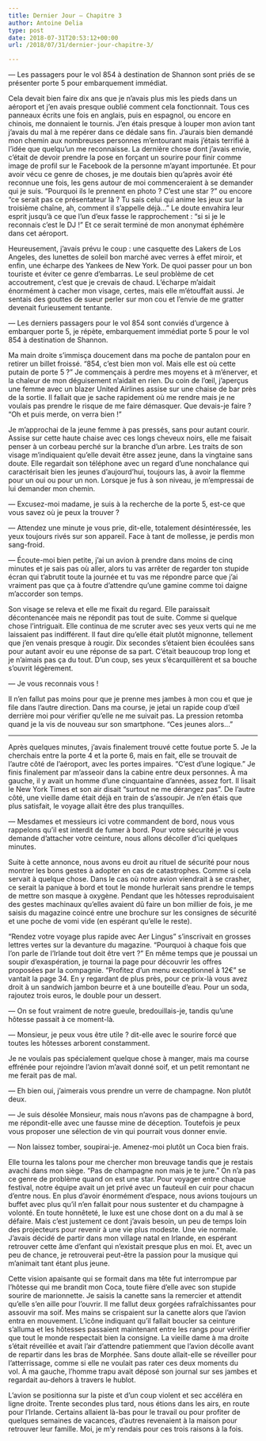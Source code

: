 ```yaml
---
title: Dernier Jour – Chapitre 3
author: Antoine Delia
type: post
date: 2018-07-31T20:53:12+00:00
url: /2018/07/31/dernier-jour-chapitre-3/

---
```

— Les passagers pour le vol 854 à destination de Shannon sont priés de se présenter porte 5 pour embarquement immédiat.

Cela devait bien faire dix ans que je n&#8217;avais plus mis les pieds dans un aéroport et j&#8217;en avais presque oublié comment cela fonctionnait. Tous ces panneaux écrits une fois en anglais, puis en espagnol, ou encore en chinois, me donnaient le tournis. J&#8217;en étais presque à louper mon avion tant j&#8217;avais du mal à me repérer dans ce dédale sans fin. J&#8217;aurais bien demandé mon chemin aux nombreuses personnes m&#8217;entourant mais j&#8217;étais terrifié à l&#8217;idée que quelqu&#8217;un me reconnaisse. La dernière chose dont j&#8217;avais envie, c&#8217;était de devoir prendre la pose en forçant un sourire pour finir comme image de profil sur le Facebook de la personne m&#8217;ayant importunée. Et pour avoir vécu ce genre de choses, je me doutais bien qu&#8217;après avoir été reconnue une fois, les gens autour de moi commenceraient à se demander qui je suis. &#8220;Pourquoi ils le prennent en photo ? C&#8217;est une star ?&#8221; ou encore &#8220;ce serait pas ce présentateur là ? Tu sais celui qui anime les jeux sur la troisième chaîne, ah, comment il s&#8217;appelle déjà&#8230;&#8221; Le doute envahira leur esprit jusqu&#8217;à ce que l&#8217;un d&#8217;eux fasse le rapprochement : &#8220;si si je le reconnais c&#8217;est le DJ !&#8221; Et ce serait terminé de mon anonymat éphémère dans cet aéroport.

Heureusement, j&#8217;avais prévu le coup : une casquette des Lakers de Los Angeles, des lunettes de soleil bon marché avec verres à effet miroir, et enfin, une écharpe des Yankees de New York. De quoi passer pour un bon touriste et éviter ce genre d&#8217;embarras. Le seul problème de cet accoutrement, c&#8217;est que je crevais de chaud. L&#8217;écharpe m&#8217;aidait énormément à cacher mon visage, certes, mais elle m&#8217;étouffait aussi. Je sentais des gouttes de sueur perler sur mon cou et l&#8217;envie de me gratter devenait furieusement tentante.

— Les derniers passagers pour le vol 854 sont conviés d&#8217;urgence à embarquer porte 5, je répète, embarquement immédiat porte 5 pour le vol 854 à destination de Shannon.

Ma main droite s&#8217;immisça doucement dans ma poche de pantalon pour en retirer un billet froissé. &#8220;854, c&#8217;est bien mon vol. Mais elle est où cette putain de porte 5 ?&#8221; Je commençais à perdre mes moyens et à m&#8217;énerver, et la chaleur de mon déguisement n&#8217;aidait en rien. Du coin de l’œil, j&#8217;aperçus une femme avec un blazer United Airlines assise sur une chaise de bar près de la sortie. Il fallait que je sache rapidement où me rendre mais je ne voulais pas prendre le risque de me faire démasquer. Que devais-je faire ? &#8220;Oh et puis merde, on verra bien !&#8221;

Je m&#8217;approchai de la jeune femme à pas pressés, sans pour autant courir. Assise sur cette haute chaise avec ces longs cheveux noirs, elle me faisait penser à un corbeau perché sur la branche d&#8217;un arbre. Les traits de son visage m&#8217;indiquaient qu&#8217;elle devait être assez jeune, dans la vingtaine sans doute. Elle regardait son téléphone avec un regard d&#8217;une nonchalance qui caractérisait bien les jeunes d&#8217;aujourd&#8217;hui, toujours las, à avoir la flemme pour un oui ou pour un non. Lorsque je fus à son niveau, je m&#8217;empressai de lui demander mon chemin.

— Excusez-moi madame, je suis à la recherche de la porte 5, est-ce que vous savez où je peux la trouver ?

— Attendez une minute je vous prie, dit-elle, totalement désintéressée, les yeux toujours rivés sur son appareil. Face à tant de mollesse, je perdis mon sang-froid.

— Écoute-moi bien petite, j&#8217;ai un avion à prendre dans moins de cinq minutes et je sais pas où aller, alors tu vas arrêter de regarder ton stupide écran qui t&#8217;abrutit toute la journée et tu vas me répondre parce que j&#8217;ai vraiment pas que ça à foutre d&#8217;attendre qu&#8217;une gamine comme toi daigne m&#8217;accorder son temps.

Son visage se releva et elle me fixait du regard. Elle paraissait décontenancée mais ne répondit pas tout de suite. Comme si quelque chose l&#8217;intriguait. Elle continua de me scruter avec ses yeux verts qui ne me laissaient pas indifférent. Il faut dire qu&#8217;elle était plutôt mignonne, tellement que j&#8217;en venais presque à rougir. Dix secondes s&#8217;étaient bien écoulées sans pour autant avoir eu une réponse de sa part. C&#8217;était beaucoup trop long et je n&#8217;aimais pas ça du tout. D&#8217;un coup, ses yeux s&#8217;écarquillèrent et sa bouche s&#8217;ouvrit légèrement.

— Je vous reconnais vous !

Il n&#8217;en fallut pas moins pour que je prenne mes jambes à mon cou et que je file dans l&#8217;autre direction. Dans ma course, je jetai un rapide coup d’œil derrière moi pour vérifier qu&#8217;elle ne me suivait pas. La pression retomba quand je la vis de nouveau sur son smartphone. &#8220;Ces jeunes alors&#8230;&#8221;

* * *

Après quelques minutes, j&#8217;avais finalement trouvé cette foutue porte 5. Je la cherchais entre la porte 4 et la porte 6, mais en fait, elle se trouvait de l&#8217;autre côté de l&#8217;aéroport, avec les portes impaires. &#8220;C&#8217;est d&#8217;une logique.&#8221; Je finis finalement par m&#8217;asseoir dans la cabine entre deux personnes. À ma gauche, il y avait un homme d&#8217;une cinquantaine d&#8217;années, assez fort. Il lisait le New York Times et son air disait &#8220;surtout ne me dérangez pas&#8221;. De l&#8217;autre côté, une vieille dame était déjà en train de s&#8217;assoupir. Je n&#8217;en étais que plus satisfait, le voyage allait être des plus tranquilles.

— Mesdames et messieurs ici votre commandent de bord, nous vous rappelons qu&#8217;il est interdit de fumer à bord. Pour votre sécurité je vous demande d&#8217;attacher votre ceinture, nous allons décoller d&#8217;ici quelques minutes.

Suite à cette annonce, nous avons eu droit au rituel de sécurité pour nous montrer les bons gestes à adopter en cas de catastrophes. Comme si cela servait à quelque chose. Dans le cas où notre avion viendrait à se crasher, ce serait la panique à bord et tout le monde hurlerait sans prendre le temps de mettre son masque à oxygène. Pendant que les hôtesses reproduisaient des gestes machinaux qu&#8217;elles avaient dû faire un bon millier de fois, je me saisis du magazine coincé entre une brochure sur les consignes de sécurité et une poche de vomi vide (en espérant qu&#8217;elle le reste).

&#8220;Rendez votre voyage plus rapide avec Aer Lingus&#8221; s&#8217;inscrivait en grosses lettres vertes sur la devanture du magazine. &#8220;Pourquoi à chaque fois que l&#8217;on parle de l&#8217;Irlande tout doit être vert ?&#8221; En même temps que je poussai un soupir d&#8217;exaspération, je tournai la page pour découvrir les offres proposées par la compagnie. &#8220;Profitez d&#8217;un menu exceptionnel à 12€&#8221; se vantait la page 34. En y regardant de plus près, pour ce prix-là vous avez droit à un sandwich jambon beurre et à une bouteille d&#8217;eau. Pour un soda, rajoutez trois euros, le double pour un dessert.

— On se fout vraiment de notre gueule, bredouillais-je, tandis qu&#8217;une hôtesse passait à ce moment-là.

— Monsieur, je peux vous être utile ? dit-elle avec le sourire forcé que toutes les hôtesses arborent constamment.

Je ne voulais pas spécialement quelque chose à manger, mais ma course effrénée pour rejoindre l&#8217;avion m&#8217;avait donné soif, et un petit remontant ne me ferait pas de mal.

— Eh bien oui, j&#8217;aimerais vous prendre un verre de champagne. Non plutôt deux.

— Je suis désolée Monsieur, mais nous n&#8217;avons pas de champagne à bord, me répondit-elle avec une fausse mine de déception. Toutefois je peux vous proposer une sélection de vin qui pourrait vous donner envie.

— Non laissez tomber, soupirai-je. Amenez-moi plutôt un Coca bien frais.

Elle tourna les talons pour me chercher mon breuvage tandis que je restais avachi dans mon siège. &#8220;Pas de champagne non mais je te jure.&#8221; On n&#8217;a pas ce genre de problème quand on est une star. Pour voyager entre chaque festival, notre équipe avait un jet privé avec un fauteuil en cuir pour chacun d&#8217;entre nous. En plus d&#8217;avoir énormément d&#8217;espace, nous avions toujours un buffet avec plus qu&#8217;il n&#8217;en fallait pour nous sustenter et du champagne à volonté. En toute honnêteté, le luxe est une chose dont on a du mal à se défaire. Mais c&#8217;est justement ce dont j&#8217;avais besoin, un peu de temps loin des projecteurs pour revenir à une vie plus modeste. Une vie normale. J&#8217;avais décidé de partir dans mon village natal en Irlande, en espérant retrouver cette âme d&#8217;enfant qui n&#8217;existait presque plus en moi. Et, avec un peu de chance, je retrouverai peut-être la passion pour la musique qui m&#8217;animait tant étant plus jeune.

Cette vision apaisante qui se formait dans ma tête fut interrompue par l&#8217;hôtesse qui me brandit mon Coca, toute fière d&#8217;elle avec son stupide sourire de marionnette. Je saisis la canette sans la remercier et attendit qu&#8217;elle s&#8217;en aille pour l&#8217;ouvrir. Il me fallut deux gorgées rafraîchissantes pour assouvir ma soif. Mes mains se crispaient sur la canette alors que l&#8217;avion entra en mouvement. L&#8217;icône indiquant qu&#8217;il fallait boucler sa ceinture s&#8217;alluma et les hôtesses passaient maintenant entre les rangs pour vérifier que tout le monde respectait bien la consigne. La vieille dame à ma droite s&#8217;était réveillée et avait l&#8217;air d&#8217;attendre patiemment que l&#8217;avion décolle avant de repartir dans les bras de Morphée. Sans doute allait-elle se réveiller pour l&#8217;atterrissage, comme si elle ne voulait pas rater ces deux moments du vol. À ma gauche, l&#8217;homme trapu avait déposé son journal sur ses jambes et regardait au-dehors à travers le hublot.

L&#8217;avion se positionna sur la piste et d&#8217;un coup violent et sec accéléra en ligne droite. Trente secondes plus tard, nous étions dans les airs, en route pour l&#8217;Irlande. Certains allaient là-bas pour le travail ou pour profiter de quelques semaines de vacances, d&#8217;autres revenaient à la maison pour retrouver leur famille. Moi, je m&#8217;y rendais pour ces trois raisons à la fois.